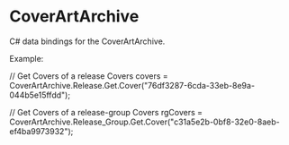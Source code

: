 CoverArtArchive
===============

C# data bindings for the CoverArtArchive.

Example:

// Get Covers of a release 
Covers covers = CoverArtArchive.Release.Get.Cover("76df3287-6cda-33eb-8e9a-044b5e15ffdd");

// Get Covers of a release-group 
Covers rgCovers = CoverArtArchive.Release_Group.Get.Cover("c31a5e2b-0bf8-32e0-8aeb-ef4ba9973932");
